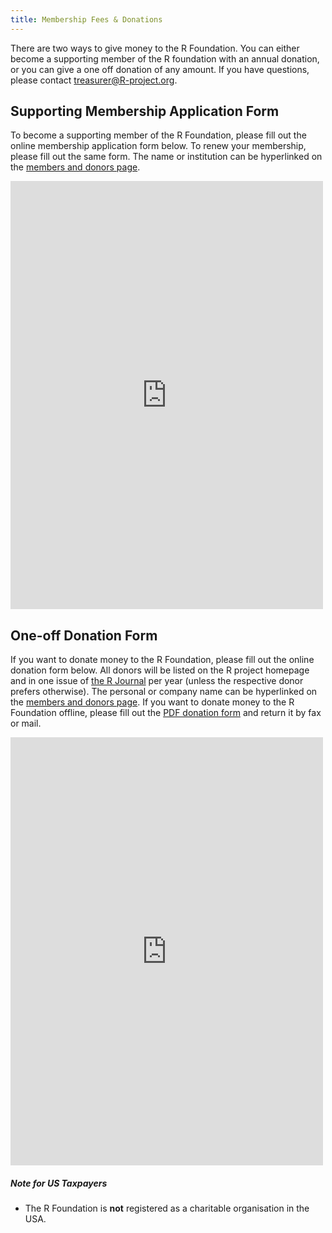 ```yaml
---
title: Membership Fees & Donations
---
```


There are two ways to give money to the R Foundation.  You can either become
a supporting member of the R foundation with an annual donation, or you can
give a one off donation of any amount. If you have questions, please contact
<treasurer@R-project.org>.

## Supporting Membership Application Form

To become a supporting member of the R Foundation, please fill out the
online membership application form below. To renew your membership, please
fill out the same form. The name or institution can be hyperlinked 
on the [members and donors page](donors.html).

<script src="https://donorbox.org/widget.js" type="text/javascript"></script><iframe src="https://donorbox.org/embed/rproject-member?hide_donation_meter=true" height="685px" width="100%" style="max-width:500px; min-width:310px" seamless="seamless" id="dbox-form-embed" name="donorbox" frameborder="0" scrolling="no"></iframe>

## One-off Donation Form

If you want to donate money to the R Foundation, please fill out the online
donation form below. All donors will be listed on the R project homepage and in one issue
of [the R Journal](http://journal.r-project.org) per year (unless the
respective donor prefers otherwise). The personal or company name can be hyperlinked 
on the [members and donors page](donors.html). If you want to donate money to the R
Foundation offline, please fill out the [PDF donation form](donation-form.pdf) and return it by fax or mail.

<script src="https://donorbox.org/widget.js" type="text/javascript"></script><iframe src="https://donorbox.org/embed/rproject-donate?hide_donation_meter=true" height="685px" width="100%" style="max-width:500px; min-width:310px" seamless="seamless" id="dbox-form-embed" name="donorbox" frameborder="0" scrolling="no"></iframe>

##### Note for US Taxpayers

-   The R Foundation is <b>not</b> registered as a charitable organisation in the USA. 
